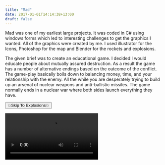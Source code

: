 ```yaml
---
title: "Mad"
date: 2017-01-01T14:14:38+13:00
draft: false
---
```


Mad was one of my earliest large projects. It was coded in C# using windows forms which led to interesting challenges to get the graphics I wanted. All of the graphics were created by me. I used illustrator for the Icons, Photoshop for the map and Blender for the rockets and explosions.

The given brief was to create an educational game. I decided I would educate people about mutually assured destruction. As a result the game has a number of alternative endings based on the outcome of the conflict. The game-play basically boils down to balancing money, time, and your relationship with the enemy. All the while you are desperately trying to build up an arsenal of nuclear weapons and anti-ballistic missiles. The game normally ends in a nuclear war where both sides launch everything they have.

<button onclick="SkipToExplosions()">💥Skip To Explosions💥</button>

<script>
function SkipToExplosions(){
  var demo = document.getElementById('demo')
  demo.currentTime = 195
  demo.play();
  location.href = "#demo" 
}
</script>

<div class="videoCard">
<video id="demo" src="demo.mp4" controls></video>
</div>

